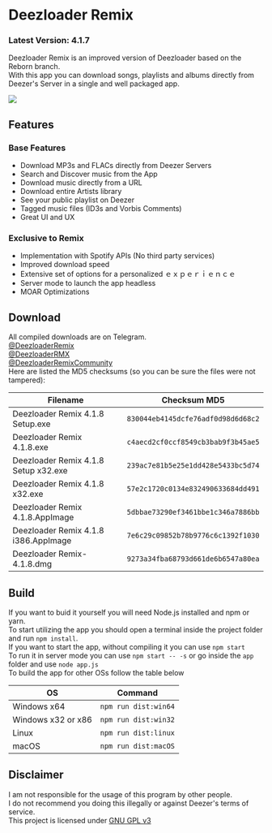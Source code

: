 # Deezloader Remix
### Latest Version: 4.1.7
Deezloader Remix is an improved version of Deezloader based on the Reborn branch.<br/>
With this app you can download songs, playlists and albums directly from Deezer's Server in a single and well packaged app.

![](https://i.imgur.com/NeOg9YU.png)
## Features
### Base Features
* Download MP3s and FLACs directly from Deezer Servers
* Search and Discover music from the App
* Download music directly from a URL
* Download entire Artists library
* See your public playlist on Deezer
* Tagged music files (ID3s and Vorbis Comments)
* Great UI and UX

### Exclusive to Remix
* Implementation with Spotify APIs (No third party services)
* Improved download speed
* Extensive set of options for a personalized ｅｘｐｅｒｉｅｎｃｅ
* Server mode to launch the app headless
* MOAR Optimizations

## Download
All compiled downloads are on Telegram.<br>
[@DeezloaderRemix](https://t.me/DeezloaderRemix)<br>
[@DeezloaderRMX](https://t.me/DeezloaderRMX)<br>
[@DeezloaderRemixCommunity](https://t.me/DeezloaderRemixCommunity)<br>
Here are listed the MD5 checksums (so you can be sure the files were not tampered):<br>

| Filename                             | Checksum MD5                       |
| ------------------------------------ | ---------------------------------- |
| Deezloader Remix 4.1.8 Setup.exe     | `830044eb4145dcfe76adf0d98d6d68c2` | 
| Deezloader Remix 4.1.8.exe           | `c4aecd2cf0ccf8549cb3bab9f3b45ae5` |
| Deezloader Remix 4.1.8 Setup x32.exe | `239ac7e81b5e25e1dd428e5433bc5d74` |
| Deezloader Remix 4.1.8 x32.exe       | `57e2c1720c0134e832490633684dd491` |
| Deezloader Remix 4.1.8.AppImage      | `5dbbae73290ef3461bbe1c346a7886bb` |
| Deezloader Remix 4.1.8 i386.AppImage | `7e6c29c09852b78b9776c6c1392f1030` |
| Deezloader Remix-4.1.8.dmg           | `9273a34fba68793d661de6b6547a80ea` |

## Build
If you want to buid it yourself you will need Node.js installed and npm or yarn.<br/>
To start utilizing the app you should open a terminal inside the project folder and run `npm install`.<br/>
If you want to start the app, without compiling it you can use `npm start`<br/>
To run it in server mode you can use `npm start -- -s` or go inside the `app` folder and use `node app.js`<br/>
To build the app for other OSs follow the table below

| OS                 | Command              |
| ------------------ | -------------------- |
| Windows x64        | `npm run dist:win64` |
| Windows x32 or x86 | `npm run dist:win32` |
| Linux              | `npm run dist:linux` |
| macOS              | `npm run dist:macOS` |

## Disclaimer
I am not responsible for the usage of this program by other people.<br/>
I do not recommend you doing this illegally or against Deezer's terms of service.<br/>
This project is licensed under [GNU GPL v3](https://www.gnu.org/licenses/gpl-3.0.html)
